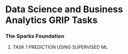 <h1>Data Science and Business Analytics GRIP Tasks</h>
<h3>The Sparks Foundation</h3>
<ol>
  <li> TASK 1 PREDICTION USING SUPERVISED ML </li>
</ol>
